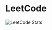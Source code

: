 # LeetCode
![LeetCode Stats](https://leetcode.card.workers.dev/proprogrammer22?theme=dark&font=baloo&extension=activity&ext=contest)
